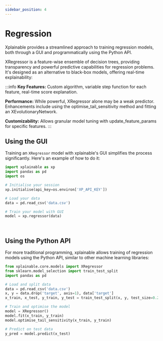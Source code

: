 ```yaml
---
sidebar_position: 4
---
```


# Regression

Xplainable provides a streamlined approach to training regression models, both through a GUI and programmatically using the Python API.

XRegressor is a feature-wise ensemble of decision trees, providing transparency and powerful predictive capabilities for regression problems. It's designed as an alternative to black-box models, offering real-time explainability:

:::info
**Key Features:** Custom algorithm, variable step function for each feature, real-time score explanation.

**Performance:** While powerful, XRegressor alone may be a weak predictor. Enhancements include using the optimise_tail_sensitivity method and fitting an XEvolutionaryNetwork.

**Customizability:** Allows granular model tuning with update_feature_params for specific features.
:::

## Using the GUI

Training an `XRegressor` model with xplainable's GUI simplifies the process significantly. Here's an example of how to do it:

```python
import xplainable as xp
import pandas as pd
import os

# Initialise your session
xp.initialise(api_key=os.environ['XP_API_KEY'])

# Load your data
data = pd.read_csv('data.csv')

# Train your model with GUI
model = xp.regressor(data)
```

&nbsp;

## Using the Python API
For more traditional programming, xplainable allows training of regression models using the Python API, similar to other machine learning libraries:

```python
from xplainable.core.models import XRegressor
from sklearn.model_selection import train_test_split
import pandas as pd

# Load and split data
data = pd.read_csv('data.csv')
x, y = data.drop('target', axis=1), data['target']
x_train, x_test, y_train, y_test = train_test_split(x, y, test_size=0.2)

# Train and optimise the model
model = XRegressor()
model.fit(x_train, y_train)
model.optimise_tail_sensitivity(x_train, y_train)

# Predict on test data
y_pred = model.predict(x_test)

```